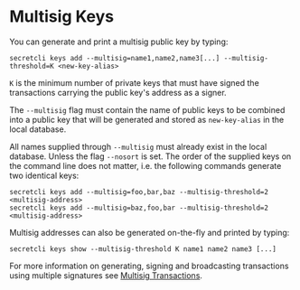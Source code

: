 # Multisig Keys

You can generate and print a multisig public key by typing:

```
secretcli keys add --multisig=name1,name2,name3[...] --multisig-threshold=K <new-key-alias>
```

`K` is the minimum number of private keys that must have signed the transactions carrying the public key's address as a signer.

The `--multisig` flag must contain the name of public keys to be combined into a public key that will be generated and stored as `new-key-alias` in the local database.

All names supplied through `--multisig` must already exist in the local database. Unless the flag `--nosort` is set. The order of the supplied keys on the command line does not matter, i.e. the following commands generate two identical keys:

```
secretcli keys add --multisig=foo,bar,baz --multisig-threshold=2 <multisig-address>
secretcli keys add --multisig=baz,foo,bar --multisig-threshold=2 <multisig-address>
```

Multisig addresses can also be generated on-the-fly and printed by typing:

```
secretcli keys show --multisig-threshold K name1 name2 name3 [...]
```

For more information on generating, signing and broadcasting transactions using multiple signatures see [Multisig Transactions](https://docs.scrt.network/cli/secretcli.html#multisig-transactions).
